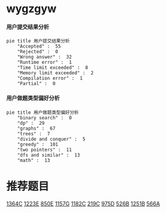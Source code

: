 # wygzgyw

<!-- tabs:start -->



#### **用户提交结果分析**

```mermaid
pie title 用户提交结果分析
    "Accepted" :  55
    "Rejected" :  0
    "Wrong answer" :  32
    "Runtime error" :  1
    "Time limit exceeded" :  8
    "Memory limit exceeded" :  2
    "Compilation error" :  1
    "Partial" :  0
```

#### **用户做题类型偏好分析**

```mermaid
pie title 用户做题类型偏好分析
    "binary search" :  0
    "dp" :  29
    "graphs" :  67
    "trees" :  7
    "divide and conquer" :  5
    "greedy" :  101
    "two pointers" :  11
    "dfs and similar" :  13
    "math" :  13
```



<!-- tabs:end -->
# 推荐题目
[1364C](https://codeforces.com/contest/1364/problem/C)
[1223E](https://codeforces.com/contest/1223/problem/E)
[850E](https://codeforces.com/contest/850/problem/E)
[1157G](https://codeforces.com/contest/1157/problem/G)
[1182C](https://codeforces.com/contest/1182/problem/C)
[219C](https://codeforces.com/contest/219/problem/C)
[975D](https://codeforces.com/contest/975/problem/D)
[526B](https://codeforces.com/contest/526/problem/B)
[1251B](https://codeforces.com/contest/1251/problem/B)
[566A](https://codeforces.com/contest/566/problem/A)
